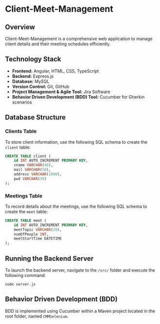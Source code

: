# Client-Meet-Management

## Overview
Client-Meet-Management is a comprehensive web application to manage client details and their meeting schedules efficiently.

## Technology Stack
- **Frontend:** Angular, HTML, CSS, TypeScript
- **Backend:** Express.js
- **Database:** MySQL
- **Version Control:** Git, GitHub
- **Project Management & Agile Tool:** Jira Software
- **Behavior Driven Development (BDD) Tool:** Cucumber for Gherkin scenarios

## Database Structure

### Clients Table
To store client information, use the following SQL schema to create the `client` table:
```sql
CREATE TABLE client (
    id INT AUTO_INCREMENT PRIMARY KEY,
    cname VARCHAR(40),
    mail VARCHAR(50),
    address VARCHAR(1000),
    pwd VARCHAR(30)
);
```

### Meetings Table
To record details about the meetings, use the following SQL schema to create the `meet` table:
```sql
CREATE TABLE meet (
    id INT AUTO_INCREMENT PRIMARY KEY,
    meetTopic VARCHAR(20),
    numOfPeople INT,
    meetStartTime DATETIME
);
```

## Running the Backend Server
To launch the backend server, navigate to the `/src/` folder and execute the following command:
```terminal
node server.js
```

## Behavior Driven Development (BDD)
BDD is implemented using Cucumber within a Maven project located in the root folder, named `CMMSelenium`.
